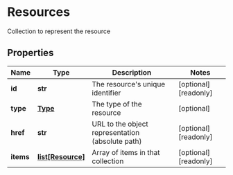 # Resources

Collection to represent the resource
## Properties
| Name | Type | Description | Notes |
| ------------ | ------------- | ------------- | ------------- |
| **id** | **str** | The resource&#39;s unique identifier | [optional] [readonly]  |
| **type** | [**Type**](Type.md) | The type of the resource | [optional]  |
| **href** | **str** | URL to the object representation (absolute path) | [optional] [readonly]  |
| **items** | [**list[Resource]**](Resource.md) | Array of items in that collection | [optional] [readonly]  |


